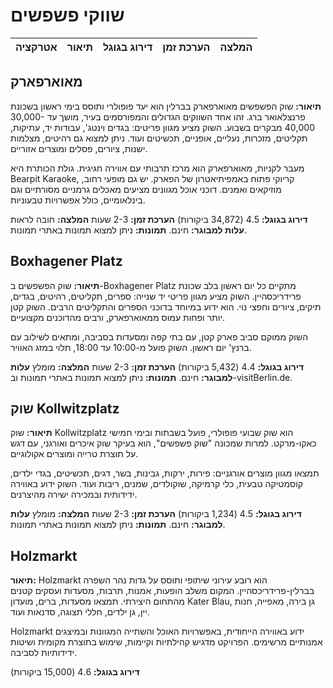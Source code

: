 # שווקי פשפשים
| אטרקציה | תיאור | דירוג בגוגל | הערכת זמן | המלצה |
| :--- | :--- | :--- | :--- | :--- |
## מאוארפארק
**תיאור:**
שוק הפשפשים מאוארפארק בברלין הוא יעד פופולרי ותוסס בימי ראשון בשכונת פרנצלאואר ברג. זהו אחד השווקים הגדולים והמפורסמים בעיר, מושך עד 30,000-40,000 מבקרים בשבוע. השוק מציע מגוון פריטים: בגדים וינטג', עבודות יד, עתיקות, תקליטים, מזכרות, נעליים, אופניים, תכשיטים ועוד. ניתן למצוא גם רהיטים, מצלמות ישנות, ציורים, פסלים ומוצרים אזוריים.

מעבר לקניות, מאוארפארק הוא מרכז תרבותי עם אווירה חגיגית. גולת הכותרת היא Bearpit Karaoke, קריוקי פתוח באמפיתיאטרון של הפארק. יש גם מופעי רחוב, מוזיקאים ואמנים. דוכני אוכל מגוונים מציעים מאכלים גרמניים מסורתיים וגם בינלאומיים, כולל אפשרויות טבעוניות.

**דירוג בגוגל:** 4.5 (34,872 ביקורות)
**הערכת זמן:** 2-3 שעות
**המלצה:** חובה לראות
**עלות למבוגר:** חינם.
**תמונות:** ניתן למצוא תמונות באתרי תמונות.

## Boxhagener Platz
**תיאור:**
שוק הפשפשים ב-Boxhagener Platz מתקיים כל יום ראשון בלב שכונת פרידריכסהיין. השוק מציע מגוון פריטי יד שנייה: ספרים, תקליטים, רהיטים, בגדים, תיקים, ציורים וחפצי נוי. הוא ידוע במיוחד בדוכני הספרים והתקליטים הרבים. השוק קטן יותר ופחות עמוס ממאוארפארק, ורבים מהדוכנים מקצועיים.

השוק ממוקם סביב פארק קטן, עם בתי קפה ומסעדות בסביבה, ומתאים לשילוב עם ברנץ' יום ראשון. השוק פועל מ-10:00 עד 18:00, תלוי במזג האוויר.

**דירוג בגוגל:** 4.4 (5,432 ביקורות)
**הערכת זמן:** 2-3 שעות
**המלצה:** מומלץ
**עלות למבוגר:** חינם.
**תמונות:** ניתן למצוא תמונות באתרי תמונות וב-visitBerlin.de.

## שוק Kollwitzplatz
**תיאור:**
שוק Kollwitzplatz הוא שוק שבועי פופולרי, פועל בשבתות ובימי חמישי כאקו-מרקט. למרות שמכונה "שוק פשפשים", הוא בעיקר שוק איכרים ואורגני, עם דגש על תוצרת טרייה ומוצרים אקולוגיים.

תמצאו מגוון מוצרים אורגניים: פירות, ירקות, גבינות, בשר, דגים, תכשיטים, בגדי ילדים, קוסמטיקה טבעית, כלי קרמיקה, שוקולדים, שמנים, ריבות ועוד. השוק ידוע באווירה ידידותית ובמכירה ישירה מהיצרנים.

**דירוג בגוגל:** 4.5 (1,234 ביקורות)
**הערכת זמן:** 2-3 שעות
**המלצה:** מומלץ
**עלות למבוגר:** חינם.
**תמונות:** ניתן למצוא תמונות באתרי תמונות.

## Holzmarkt
**תיאור:**
Holzmarkt הוא רובע עירוני שיתופי ותוסס על גדות נהר השפרה בברלין-פרידריכסהיין. המקום משלב הופעות, אמנות, תרבות, מסעדות ועסקים קטנים מהתחום היצירתי. תמצאו מסעדות, ברים, מועדון Kater Blau, גן בירה, מאפייה, חנות יין, גן ילדים, חללי תצוגה, סדנאות ועוד.

Holzmarkt ידוע באווירה הייחודית, באפשרויות האוכל והשתייה המגוונות ובמיצגים אמנותיים מרשימים. הפרויקט מדגיש קהילתיות וקיימות, שימוש בתוצרת מקומית ושיטות ידידותיות לסביבה.

**דירוג בגוגל:** 4.6 (15,000 ביקורות)
